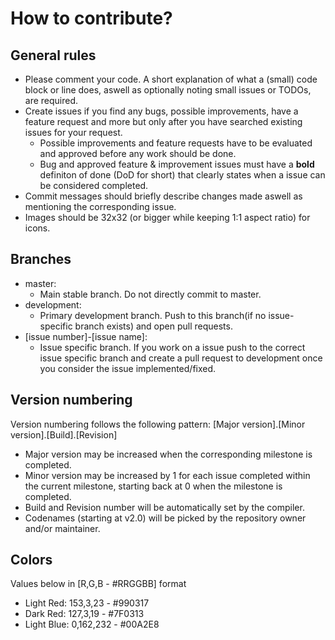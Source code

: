 # How to contribute?

## General rules
- Please comment your code. A short explanation of what a (small) code block or line does, aswell as optionally noting small issues or TODOs, are required.
- Create issues if you find any bugs, possible improvements, have a feature request and more but only after you have searched existing issues for your request. 
  - Possible improvements and feature requests have to be evaluated and approved before any work should be done.
  - Bug and approved feature & improvement issues must have a **bold** definiton of done (DoD for short) that clearly states when a issue can be considered completed.
- Commit messages should briefly describe changes made aswell as mentioning the corresponding issue.
- Images should be 32x32 (or bigger while keeping 1:1 aspect ratio) for icons.

## Branches

- master:
  - Main stable branch. Do not directly commit to master.
- development:
  - Primary development branch. Push to this branch(if no issue-specific branch exists) and open pull requests.
- [issue number]-[issue name]:
  - Issue specific branch. If you work on a issue push to the correct issue specific branch and create a pull request to development once you consider the issue implemented/fixed.

## Version numbering

Version numbering follows the following pattern:
[Major version].[Minor version].[Build].[Revision]
- Major version may be increased when the corresponding milestone is completed.
- Minor version may be increased by 1 for each issue completed within the current milestone, starting back at 0 when the milestone is completed.
- Build and Revision number will be automatically set by the compiler.
- Codenames (starting at v2.0) will be picked by the repository owner and/or maintainer.

## Colors

Values below in [R,G,B - #RRGGBB] format

- Light Red: 153,3,23 - #990317
- Dark Red: 127,3,19 - #7F0313
- Light Blue: 0,162,232 - #00A2E8
